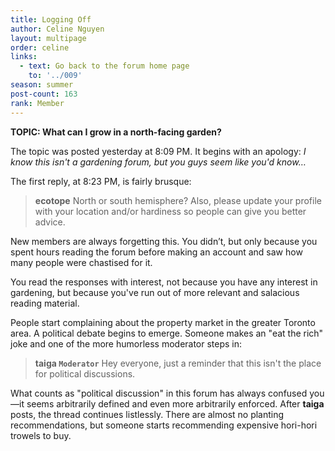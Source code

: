 ```yaml
---
title: Logging Off
author: Celine Nguyen
layout: multipage
order: celine
links:
  - text: Go back to the forum home page
    to: '../009'
season: summer
post-count: 163
rank: Member
---
```


**TOPIC: What can I grow in a north-facing garden?**

The topic was posted yesterday at 8:09 PM. It begins with an apology: *I know this isn't a gardening forum, but you guys seem like you'd know…*

The first reply, at 8:23 PM, is fairly brusque:

> **ecotope** North or south hemisphere? Also, please update your profile with your location and/or hardiness so people can give you better advice.

New members are always forgetting this. You didn’t, but only because you spent hours reading the forum before making an account and saw how many people were chastised for it.

You read the responses with interest, not because you have any interest in gardening, but because you've run out of more relevant and salacious reading material.

People start complaining about the property market in the greater Toronto area. A political debate begins to emerge. Someone makes an "eat the rich" joke and one of the more humorless moderator steps in:

> **taiga `Moderator`**  Hey everyone, just a reminder that this isn't the place for political discussions.

What counts as "political discussion" in this forum has always confused you—it seems arbitrarily defined and even more arbitrarily enforced. After **taiga** posts, the thread continues listlessly. There are almost no planting recommendations, but someone starts recommending expensive hori-hori trowels to buy.
